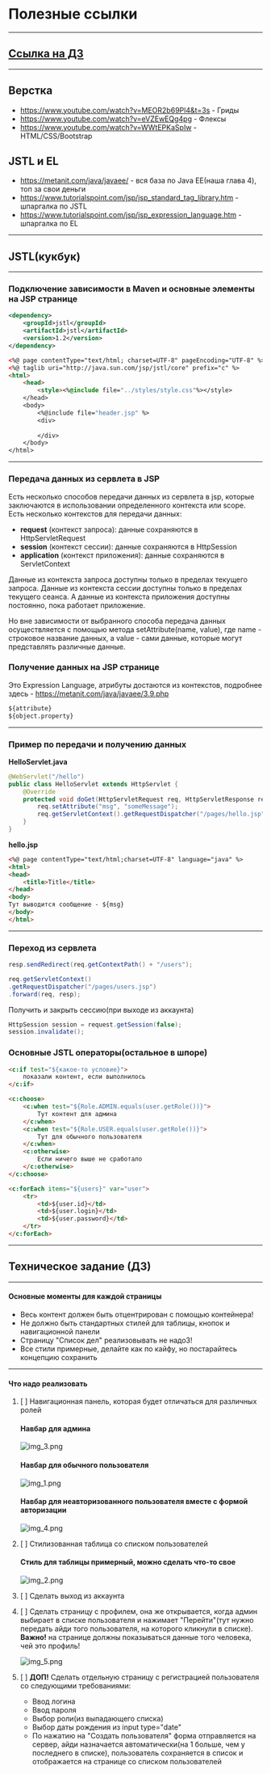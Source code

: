 # Полезные ссылки

----
## [Ссылка на ДЗ](#техническое-задание-дз)
____
## Верстка
+ https://www.youtube.com/watch?v=MEOR2b69Pl4&t=3s - Гриды
+ https://www.youtube.com/watch?v=eVZEwEQg4pg - Флексы
+ https://www.youtube.com/watch?v=WWtEPKaSpIw - HTML/CSS/Bootstrap
## JSTL и EL
+ https://metanit.com/java/javaee/ - вся база по Java EE(наша глава 4), топ за свои деньги
+ https://www.tutorialspoint.com/jsp/jsp_standard_tag_library.htm - шпаргалка по JSTL
+ https://www.tutorialspoint.com/jsp/jsp_expression_language.htm - шпаргалка по EL

----

## JSTL(кукбук)

----
### Подключение зависимости в Maven и основные элементы на JSP странице
```xml
<dependency>
    <groupId>jstl</groupId>
    <artifactId>jstl</artifactId>
    <version>1.2</version>
</dependency>
```

```html
<%@ page contentType="text/html; charset=UTF-8" pageEncoding="UTF-8" %>
<%@ taglib uri="http://java.sun.com/jsp/jstl/core" prefix="c" %>
<html>
    <head>
        <style><%@include file="../styles/style.css"%></style>
    </head>
    <body>
        <%@include file="header.jsp" %>
        <div>
            
        </div>
    </body>
</html>
```

----

### Передача данных из сервлета в JSP

Есть несколько способов передачи данных из сервлета в jsp, которые заключаются в использовании определенного контекста или scope. Есть несколько контекстов для передачи данных:

* **request** (контекст запроса): данные сохраняются в HttpServletRequest
* **session** (контекст сессии): данные сохраняются в HttpSession
* **application** (контекст приложения): данные сохраняются в ServletContext

Данные из контекста запроса доступны только в пределах текущего запроса. Данные из контекста сессии доступны только в пределах текущего сеанса. А данные из контекста приложения доступны постоянно, пока работает приложение.

Но вне зависимости от выбранного способа передача данных осуществляется с помощью метода setAttribute(name, value), где name - строковое название данных, а value - сами данные, которые могут представлять различные данные.

### Получение данных на JSP странице
Это Expression Language, атрибуты достаются из контекстов, подробнее здесь - https://metanit.com/java/javaee/3.9.php

```html
${attribute}
${object.property}
```

----

### Пример по передачи и получению данных

**HelloServlet.java**
```java
@WebServlet("/hello")
public class HelloServlet extends HttpServlet {
    @Override
    protected void doGet(HttpServletRequest req, HttpServletResponse resp) throws ServletException, IOException {
        req.setAttribute("msg", "someMessage");
        req.getServletContext().getRequestDispatcher("/pages/hello.jsp").forward(req, resp);
    }
}
```

**hello.jsp**
```html
<%@ page contentType="text/html;charset=UTF-8" language="java" %>
<html>
<head>
    <title>Title</title>
</head>
<body>
Тут выводится сообщение - ${msg}
</body>
</html>
```

----

### Переход из сервлета

```java
resp.sendRedirect(req.getContextPath() + "/users");

req.getServletContext()
.getRequestDispatcher("/pages/users.jsp")
.forward(req, resp);
```


Получить и закрыть сессию(при выходе из аккаунта)
```java
HttpSession session = request.getSession(false);
session.invalidate();
```

### Основные JSTL операторы(остальное в шпоре)

```html
<c:if test="${какое-то условие}">
    показали контент, если выполнилось
</c:if>
```

```html
<c:choose>
    <c:when test="${Role.ADMIN.equals(user.getRole())}">
        Тут контент для админа
    </c:when>
    <c:when test="${Role.USER.equals(user.getRole())}">
        Тут для обычного пользователя
    </c:when>
    <c:otherwise>
        Если ничего выше не сработало
    </c:otherwise>
</c:choose>
```

```html
<c:forEach items="${users}" var="user">
    <tr>
        <td>${user.id}</td>
        <td>${user.login}</td>
        <td>${user.password}</td>
    </tr>
</c:forEach>
```

----
## Техническое задание (ДЗ)

----

#### Основные моменты для каждой страницы
* Весь контент должен быть отцентрирован с помощью контейнера!
* Не должно быть стандартных стилей для таблицы, кнопок и навигационной панели
* Страницу "Список дел" реализовывать не надо3!
* Все стили примерные, делайте как по кайфу, но постарайтесь концепцию сохранить

----

#### Что надо реализовать
1. [ ] Навигационная панель, которая будет отличаться для различных ролей

    #### Навбар для админа
    ![img_3.png](assets/img_3.png)
    #### Навбар для обычного пользователя
    ![img_1.png](assets/img_1.png)
    #### Навбар для неавторизованного пользователя вместе с формой авторизации
    ![img_4.png](assets/img_4.png)

2. [ ] Стилизованная таблица со списком пользователей
    #### Стиль для таблицы примерный, можно сделать что-то свое
   ![img_2.png](assets/img_2.png)
3. [ ] Сделать выход из аккаунта
4. [ ] Сделать страницу с профилем, она же открывается, когда админ выбирает в списке пользователя и нажимает "Перейти"(тут нужно передать айди того пользователя, на которого кликнули в списке).<br/> **Важно!** на странице должны показываться данные того человека, чей это профиль!

    ![img_5.png](assets/img_5.png) 
5. [ ] **ДОП!** Сделать отдельную страницу с регистрацией пользователя со следующими требованиями:
   - Ввод логина
   - Ввод пароля
   - Выбор роли(из выпадающего списка)
   - Выбор даты рождения из input type="date"
   - По нажатию на "Создать пользователя" форма отправляется на сервер, айди назначается автоматически(на 1 больше, чем у последнего в списке), пользователь сохраняется в список и отображается на странице со списком пользователей





